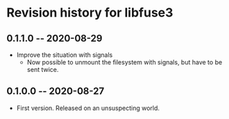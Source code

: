 # Revision history for libfuse3

## 0.1.1.0 -- 2020-08-29

* Improve the situation with signals
  * Now possible to unmount the filesystem with signals, but have to be sent twice.

## 0.1.0.0 -- 2020-08-27

* First version. Released on an unsuspecting world.
